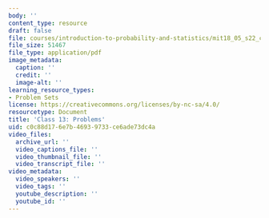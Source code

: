 ```yaml
---
body: ''
content_type: resource
draft: false
file: courses/introduction-to-probability-and-statistics/mit18_05_s22_class13_pset.pdf
file_size: 51467
file_type: application/pdf
image_metadata:
  caption: ''
  credit: ''
  image-alt: ''
learning_resource_types:
- Problem Sets
license: https://creativecommons.org/licenses/by-nc-sa/4.0/
resourcetype: Document
title: 'Class 13: Problems'
uid: c0c88d17-6e7b-4693-9733-ce6ade73dc4a
video_files:
  archive_url: ''
  video_captions_file: ''
  video_thumbnail_file: ''
  video_transcript_file: ''
video_metadata:
  video_speakers: ''
  video_tags: ''
  youtube_description: ''
  youtube_id: ''
---
```

